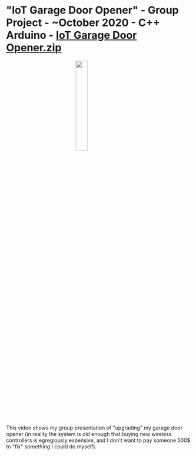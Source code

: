 # "IoT Garage Door Opener" - Group Project - ~October 2020 - C++ Arduino - [IoT Garage Door Opener.zip]()
<a style="overflow:auto;" href="http://www.youtube.com/watch?v=XzvdZK8sECI">
	<img style="display:block;margin-left:auto;margin-right:auto;" width="25%" src="http://img.youtube.com/vi/XzvdZK8sECI/0.jpg">
</a>
<p>
This video shows my group presentation of "upgrading" my garage door opener (in reality the system is old enough that buying new wireless
controllers is egregiously expensive, and I don't want to pay someone 500$ to "fix" something I could do myself).
</p>

